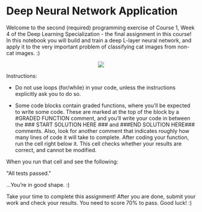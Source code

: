 # Deep Neural Network Application
Welcome to the second (required) programming exercise of Course 1, Week 4 of the Deep Learning Specialization - the final assignment in this course! In this notebook you will build and train a deep L-layer neural network, and apply it to the very important problem of classifying cat images from non-cat images.  :)

<p align="center">
  <img src="https://i.hizliresim.com/1ucjp32.png" />
</p>

Instructions:

- Do not use loops (for/while) in your code, unless the instructions explicitly ask you to do so.

- Some code blocks contain graded functions, where you’ll be expected to write some code. These are marked at the top of the block by a #GRADED FUNCTION comment, and you’ll write your code in between the ### START SOLUTION HERE ### and ###END SOLUTION HERE### comments. Also, look for another comment that indicates roughly how many lines of code it will take to complete. After coding your function, run the cell right below it. This cell checks whether your results are correct, and cannot be modified.

When you run that cell and see the following: 

"All tests passed."

...You’re in good shape. :) 

Take your time to complete this assignment! After you are done, submit your work and check your results. You need to score 70% to pass. Good luck! :)
